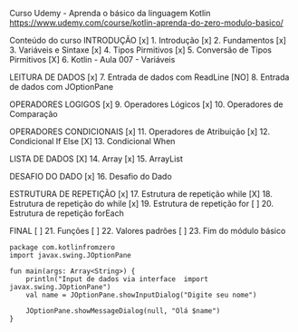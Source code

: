 Curso Udemy - Aprenda o básico da linguagem Kotlin
https://www.udemy.com/course/kotlin-aprenda-do-zero-modulo-basico/

Conteúdo do curso
INTRODUÇÃO
[x] 1. Introdução
[x] 2. Fundamentos
[x] 3. Variáveis e Sintaxe
[x] 4. Tipos Pirmitivos
[x] 5. Conversão de Tipos Pirmitivos
[X] 6. Kotlin - Aula 007 - Variáveis

LEITURA DE DADOS
[x] 7. Entrada de dados com ReadLine
[NO] 8. Entrada de dados com JOptionPane

OPERADORES LOGIGOS
[x] 9. Operadores Lógicos
[x] 10. Operadores de Comparação

OPERADORES CONDICIONAIS
[x] 11. Operadores de Atribuição
[x] 12. Condicional If Else
[X] 13. Condicional When

LISTA DE DADOS
[X] 14. Array
[x] 15. ArrayList

DESAFIO DO DADO
[x] 16. Desafio do Dado

ESTRUTURA DE REPETIÇÃO
[x] 17. Estrutura de repetição while
[X] 18. Estrutura de repetição do while
[x] 19. Estrutura de repetição for
[	] 20. Estrutura de repetição forEach

FINAL
[	] 21. Funções
[	] 22. Valores padrões
[	] 23. Fim do módulo básico


```
package com.kotlinfromzero
import javax.swing.JOptionPane

fun main(args: Array<String>) {
    println("Input de dados via interface  import javax.swing.JOptionPane")
    val name = JOptionPane.showInputDialog("Digite seu nome")

    JOptionPane.showMessageDialog(null, "Olá $name")
}


```